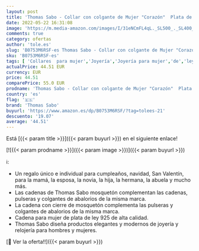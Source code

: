 ```yaml
---
layout: post
title: 'Thomas Sabo - Collar con colgante de Mujer "Corazón"  Plata de Ley 925  baño de oro rosa de 18 quilates  80 cm'
date: 2022-05-22 16:31:08
image: 'https://m.media-amazon.com/images/I/31eNCmFL4qL._SL500_._SL400_.jpg'
comments: true
category: ofertas
author: 'tole.es'
slug: 'B0753M6RSF-es Thomas Sabo - Collar con colgante de Mujer "Corazón" Plata...'
sku: 'B0753M6RSF-es'
tags: [ 'Collares  para mujer','Joyería','Joyería para mujer','de','ley','plata','thomas sabo','🇪🇸', ]
actualPrice: 44.51 EUR
currency: EUR
price: 44.51
comparePrice: 55.0 EUR
prodname: 'Thomas Sabo - Collar con colgante de Mujer "Corazón"  Plata de Ley 925  baño de oro rosa de 18 quilates  80 cm'
country: 'es'
flag: '🇪🇸'
brand: 'Thomas Sabo'
buyurl: 'https://www.amazon.es/dp/B0753M6RSF/?tag=tolees-21'
descuento: '19.07'
average: '44.51'
---
```


Está [{{< param title >}}]({{< param buyurl >}}) en el siguiente enlace!

[![{{< param prodname >}}]({{< param image >}})]({{< param buyurl >}})

ℹ️:

- Un regalo único e individual para cumpleaños, navidad, San Valentín, para la mamá, la esposa, la novia, la hija, la hermana, la abuela y mucho más.
- Las cadenas de Thomas Sabo mosquetón complementan las cadenas, pulseras y colgantes de abalorios de la misma marca.
- La cadena con cierre de mosquetón complementa las pulseras y colgantes de abalorios de la misma marca.
- Cadena para mujer de plata de ley 925 de alta calidad.
- Thomas Sabo diseña productos elegantes y modernos de joyería y relojería para hombres y mujeres.

[🛒 Ver la oferta!!]({{< param buyurl >}})
